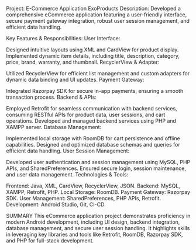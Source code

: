 Project: E-Commerce Application ExoProducts
Description: Developed a comprehensive eCommerce application featuring a user-friendly interface, secure payment gateway integration, robust user session management, and efficient data handling.

Key Features & Responsibilities:
User Interface:

Designed intuitive layouts using XML and CardView for product display.
Implemented dynamic item details, including title, description, category, price, brand, warranty, and thumbnail.
RecyclerView & Adapter:

Utilized RecyclerView for efficient list management and custom adapters for dynamic data binding and UI updates.
Payment Gateway:

Integrated Razorpay SDK for secure in-app payments, ensuring a smooth transaction process.
Backend & APIs:

Employed Retrofit for seamless communication with backend services, consuming RESTful APIs for product data, user sessions, and cart operations.
Developed and managed backend services using PHP and XAMPP server.
Database Management:

Implemented local storage with RoomDB for cart persistence and offline capabilities.
Designed and optimized database schemas and queries for efficient data handling.
User Session Management:

Developed user authentication and session management using MySQL, PHP APIs, and SharedPreferences.
Ensured secure login, session maintenance, and user data management.
Technologies & Tools:

Frontend: Java, XML, CardView, RecyclerView, JSON.
Backend: MySQL, XAMPP, Retrofit, PHP.
Local Storage: RoomDB.
Payment Gateway: Razorpay SDK.
User Management: SharedPreferences, PHP APIs, Retrofit.
Development: Android Studio, Git, CI-CD.

SUMMARY
This eCommerce application project demonstrates proficiency in modern Android development, 
including UI design, backend integration, database management, and secure user session handling. 
It highlights skills in leveraging key libraries and tools like Retrofit, RoomDB, Razorpay SDK, and PHP for full-stack development.
